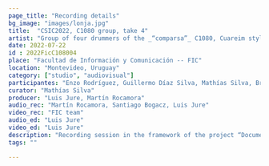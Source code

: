 ```yaml
---
page_title: "Recording details"
bg_image: "images/lonja.jpg"
title:  "CSIC2022, C1080 group, take 4"  
artist: "Group of four drummers of the _“comparsa”_ C1080, Cuareim style"  
date: 2022-07-22
id : 2022FicC108004
place: "Facultad de Información y Comunicación -- FIC"  
location: "Montevideo, Uruguay"  
category: ["studio", "audiovisual"]
participantes: "Enzo Rodríguez, Guillermo Díaz Silva, Mathías Silva, Bruno Seijas"  
curator: "Mathías Silva"  
producer: "Luis Jure, Martín Rocamora"  
audio_rec: "Martín Rocamora, Santiago Bogacz, Luis Jure"  
video_rec: "FIC team"  
audio_ed: "Luis Jure"  
video_ed: "Luis Jure"  
description: "Recording session in the framework of the project “Documentation and analysis of Uruguayan candombe drumming” funded by CSIC, the research agency of the University. The session was conducted in collaboration with FIC."  
tags: ""  

---
```

